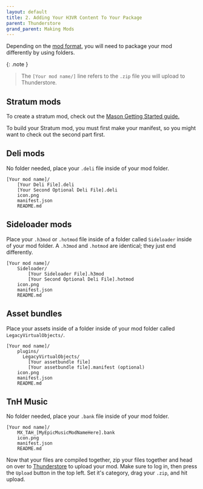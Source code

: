 ```yaml
---
layout: default
title: 2. Adding Your H3VR Content To Your Package
parent: Thunderstore
grand_parent: Making Mods
---
```


Depending on the [mod format](xref:formats), you will need to package your mod differently by using folders.

{: .note }
> The `[Your mod name/]` line refers to the `.zip` file you will upload to Thunderstore.

## Stratum mods

To create a stratum mod, check out
the [Mason Getting Started guide.](https://h3vr-modding.github.io/Mason/getting_started/index.html)

To build your Stratum mod, you must first make your manifest, so you might want to check out the second part first.

## Deli mods

No folder needed, place your `.deli` file inside of your mod folder.

```text
[Your mod name]/
    [Your Deli File].deli
    [Your Second Optional Deli File].deli
    icon.png
    manifest.json
    README.md
```

## Sideloader mods

Place your `.h3mod` or `.hotmod` file inside of a folder called `Sideloader` inside of your mod folder. A `.h3mod`
and `.hotmod` are identical; they just end differently.

```text
[Your mod name]/
    Sideloader/
        [Your Sideloader File].h3mod
        [Your Second Optional Deli File].hotmod
    icon.png
    manifest.json
    README.md
```

## Asset bundles

Place your assets inside of a folder inside of your mod folder called `LegacyVirtualObjects/`.

```text
[Your mod name]/
    plugins/
      LegacyVirtualObjects/
        [Your assetbundle file]
        [Your assetbundle file].manifest (optional)
    icon.png
    manifest.json
    README.md
```

## TnH Music

No folder needed, place your `.bank` file inside of your mod folder.

```text
[Your mod name]/
    MX_TAH_[MyEpicMusicModNameHere].bank
    icon.png
    manifest.json
    README.md
```

Now that your files are compiled together, zip your files together and head on over
to [Thunderstore](https://h3vr.thunderstore.io) to upload your mod. Make sure to log in, then press the `Upload` button
in the top left. Set it's category, drag your `.zip`, and hit upload.

